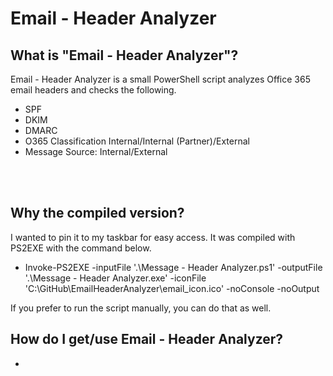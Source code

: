 # Email - Header Analyzer

## What is "Email - Header Analyzer"?
Email - Header Analyzer is a small PowerShell script analyzes Office 365 email headers and checks the following.
- SPF
- DKIM
- DMARC
- O365 Classification Internal/Internal (Partner)/External
- Message Source: Internal/External
<br>
<br>

## Why the compiled version?
I wanted to pin it to my taskbar for easy access. It was compiled with PS2EXE with the command below.
- Invoke-PS2EXE -inputFile '.\Message - Header Analyzer.ps1' -outputFile '.\Message - Header Analyzer.exe' -iconFile 'C:\GitHub\EmailHeaderAnalyzer\email_icon.ico' -noConsole -noOutput

If you prefer to run the script manually, you can do that as well.

## How do I get/use Email - Header Analyzer?
-